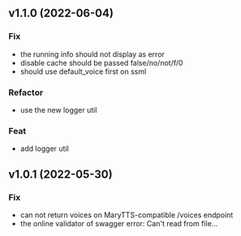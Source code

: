 ## v1.1.0 (2022-06-04)

### Fix

- the running info should not display as error
- disable cache should be passed false/no/not/f/0
- should use default_voice first on ssml

### Refactor

- use the new logger util

### Feat

- add logger util

## v1.0.1 (2022-05-30)

### Fix

- can not return voices on MaryTTS-compatible /voices endpoint
- the online validator of swagger error: Can't read from file...
